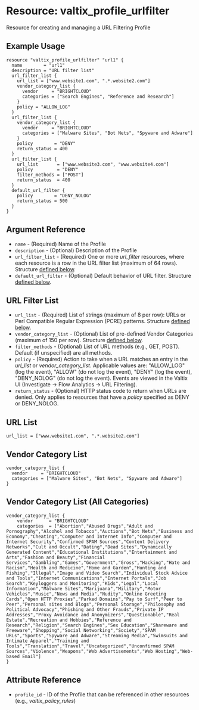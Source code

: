 # Resource: valtix_profile_urlfilter
Resource for creating and managing a URL Filtering Profile

## Example Usage
```hcl
resource "valtix_profile_urlfilter" "url1" {
  name        = "url1"
  description = "URL filter list"
  url_filter_list {
    url_list = ["www.website1.com", ".*.website2.com"]
    vendor_category_list {
      vendor     = "BRIGHTCLOUD"
      categories = ["Search Engines", "Reference and Research"]
    }
    policy = "ALLOW_LOG"
  }
  url_filter_list {
    vendor_category_list {
      vendor     = "BRIGHTCLOUD"
      categories = ["Malware Sites", "Bot Nets", "Spyware and Adware"]
    }
    policy        = "DENY"
    return_status = 400
  }
  url_filter_list {
    url_list       = ["www.website3.com", "www.website4.com"]
    policy         = "DENY"
    filter_methods = ["POST"]
    return_status  = 400
  }
  default_url_filter {
    policy        = "DENY_NOLOG"
    return_status = 500
  }
}
```

## Argument Reference
* `name` - (Required) Name of the Profile
* `description` - (Optional) Description of the Profile
* `url_filter_list` - (Required) One or more *url_filter* resources, where each resource is a row in the URL filter list (maximum of 64 rows). Structure [defined below](#url-filter-list).
* `default_url_filter` - (Optional) Default behavior of URL filter. Structure [defined below](#url-filter).

## URL Filter List
* `url_list` - (Required) List of strings (maximum of 8 per row): URLs or Perl Compatible Regular Expression (PCRE) patterns.  Structure [defined below](#url-list).
* `vendor_category_list` - (Optional) List of pre-defined Vendor Categories (maximum of 150 per row).  Structure [defined below](#vendor-category-list). 
* `filter_methods` - (Optional) List of URL methods (e.g., GET, POST). Default (if unspecified) are all methods.
* `policy` - (Required) Action to take when a URL matches an entry in the *url_list* or *vendor_category_list*.  Applicable values are: "ALLOW_LOG" (log the event), "ALLOW" (do not log the event), "DENY" (log the event), "DENY_NOLOG" (do not log the event).  Events are viewed in the Valtix UI (Investigate -> Flow Analytics -> URL Filtering).
* `return_status` - (Optional) HTTP status code to return when URLs are denied.  Only applies to resources that have a *policy* specified as DENY or DENY_NOLOG.

## URL List
```
url_list = ["www.website1.com", ".*.website2.com"]
```

## Vendor Category List
```
vendor_category_list {
  vendor     = "BRIGHTCLOUD"
  categories = ["Malware Sites", "Bot Nets", "Spyware and Adware"]
}
```
## Vendor Category List (All Categories)
```
vendor_category_list {
	vendor      = "BRIGHTCLOUD"
	categories  = ["Abortion","Abused Drugs","Adult and Pornography","Alcohol and Tobacco","Auctions","Bot Nets","Business and Economy","Cheating","Computer and Internet Info","Computer and Internet Security","Confirmed SPAM Sources","Content Delivery Networks","Cult and Occult","Dating","Dead Sites","Dynamically Generated Content","Educational Institutions","Entertainment and Arts","Fashion and Beauty","Financial Services","Gambling","Games","Government","Gross","Hacking","Hate and Racism","Health and Medicine","Home and Garden","Hunting and Fishing","Illegal","Image and Video Search","Individual Stock Advice and Tools","Internet Communications","Internet Portals","Job Search","Keyloggers and Monitoring","Kids","Legal","Local Information","Malware Sites","Marijuana","Military","Motor Vehicles","Music","News and Media","Nudity","Online Greeting Cards","Open HTTP Proxies","Parked Domains","Pay to Surf","Peer to Peer","Personal sites and Blogs","Personal Storage","Philosophy and Political Advocacy","Phishing and Other Frauds","Private IP Addresses","Proxy Avoidance and Anonymizers","Questionable","Real Estate","Recreation and Hobbies","Reference and Research","Religion","Search Engines","Sex Education","Shareware and Freeware","Shopping","Social Networking","Society","SPAM URLs","Sports","Spyware and Adware","Streaming Media","Swimsuits and Intimate Apparel","Training and Tools","Translation","Travel","Uncategorized","Unconfirmed SPAM Sources","Violence","Weapons","Web Advertisements","Web Hosting","Web-based Email"]
}
```

## Attribute Reference
* `profile_id` - ID of the Profile that can be referenced in other resources (e.g., *valtix_policy_rules*)